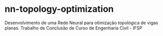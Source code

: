 # nn-topology-optimization
Desenvolvimento de uma Rede Neural para otimização topológica de vigas planas. Trabalho de Conclusão de Curso de Engenharia Civil - IFSP
